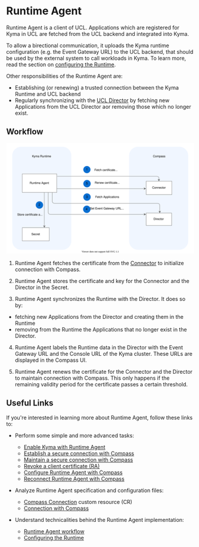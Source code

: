 # Runtime Agent

Runtime Agent is a client of UCL. Applications which are registered for Kyma in UCL are fetched from the UCL backend and integrated into Kyma.

To allow a birectional communication, it uploads the Kyma runtime configuration (e.g. the Event Gateway URL) to the UCL backend, that should be used by the external system to call workloads in Kyma. To learn more, read the section on [configuring the Runtime](./runtime-agent/07-20-configuring-runtime.md).


Other responsibilities of the Runtime Agent are:

- Establishing (or renewing) a trusted connection between the Kyma Runtime and UCL backend
- Regularly synchronizing with the [UCL Director](https://github.com/kyma-incubator/compass/blob/master/docs/compass/02-01-components.md#director) by fetching new Applications from the UCL Director aor removing those which no longer exist.


## Workflow

![Runtime Agent architecture](../../assets/ra-runtime-agent-workflow.svg)


1. Runtime Agent fetches the certificate from the [Connector](https://github.com/kyma-incubator/compass/blob/master/docs/connector/02-01-connector-service.md) to initialize connection with Compass.

2. Runtime Agent stores the certificate and key for the Connector and the Director in the Secret.

3. Runtime Agent synchronizes the Runtime with the Director. It does so by:

- fetching new Applications from the Director and creating them in the Runtime
- removing from the Runtime the Applications that no longer exist in the Director.

4. Runtime Agent labels the Runtime data in the Director with the Event Gateway URL and the Console URL of the Kyma cluster. These URLs are displayed in the Compass UI.

5. Runtime Agent renews the certificate for the Connector and the Director to maintain connection with Compass. This only happens if the remaining validity period for the certificate passes a certain threshold.


## Useful Links

If you're interested in learning more about Runtime Agent, follow these links to:

- Perform some simple and more advanced tasks:

  - [Enable Kyma with Runtime Agent](02-20-enable-kyma-with-runtime-agent.md)
  - [Establish a secure connection with Compass](tutorials/01-60-establish-secure-connection-with-compass.md)
  - [Maintain a secure connection with Compass](tutorials/01-70-maintain-secure-connection-with-compass.md)
  - [Revoke a client certificate (RA)](tutorials/01-80-revoke-client-certificate.md)
  - [Configure Runtime Agent with Compass](tutorials/01-90-configure-runtime-agent-with-compass.md)
  - [Reconnect Runtime Agent with Compass](tutorials/01-100-reconnect-runtime-agent-with-compass.md)

- Analyze Runtime Agent specification and configuration files:

  - [Compass Connection](resources/06-20-compassconnection.md) custom resource (CR)
  - [Connection with Compass](technical-reference/05-20-connection-with-compass.md)

- Understand technicalities behind the Runtime Agent implementation:

  - [Runtime Agent workflow](technical-reference/04-30-runtime-agent-workflow.md)
  - [Configuring the Runtime](technical-reference/07-20-configuring-runtime.md)


